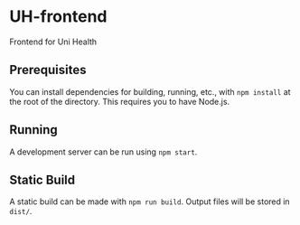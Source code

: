 # UH-frontend
Frontend for Uni Health

## Prerequisites
You can install dependencies for building, running, etc., with `npm install` at
the root of the directory. This requires you to have Node.js.

## Running
A development server can be run using `npm start`. 

## Static Build
A static build can be made with `npm run build`. Output files will be stored in
`dist/`.